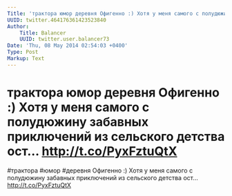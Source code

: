 ```yaml
---
Title: 'трактора юмор деревня Офигенно :) Хотя у меня самого с полудюжину забавных приключений из сельского детства ост… http://t.co/PyxFztuQtX'
UUID: twitter.464176361423523840
Author:
    Title: Balancer
    UUID: twitter.user.balancer73
Date: 'Thu, 08 May 2014 02:54:03 +0400'
Type: Post
Markup: Text
---
```


# трактора юмор деревня Офигенно :) Хотя у меня самого с полудюжину забавных приключений из сельского детства ост… http://t.co/PyxFztuQtX

#трактора #юмор #деревня Офигенно :) Хотя у меня самого с
полудюжину забавных приключений из сельского детства ост…
http://t.co/PyxFztuQtX